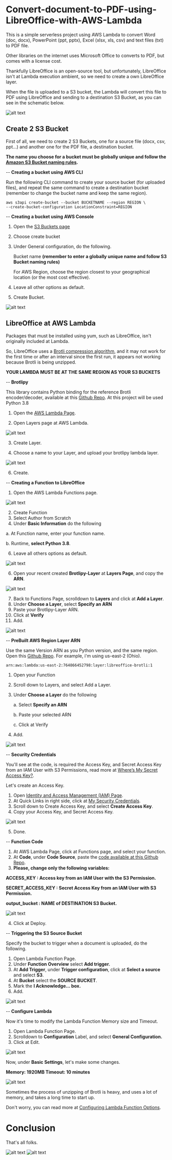 # Convert-document-to-PDF-using-LibreOffice-with-AWS-Lambda

This is a simple serverless project using AWS Lambda to convert Word (doc, docx), PowerPoint (ppt, pptx), Excel (xlsx, xls, csv) and text files (txt) to PDF file.

Other libraries on the internet uses Microsoft Office to converts to PDF, but comes with a license cost.

Thankfully LibreOffice is an open-source tool, but unfortunately, LibreOffice isn't at Lambda execution ambient, so we need to create a own LibreOffice layer. 

When the file is uploaded to a S3 bucket, the Lambda will convert this file to PDF using LibreOffice and sending to a destination S3 Bucket, as you can see in the schematic below.


![alt text](https://github.com/kontrolinho/Convert-document-to-PDF-using-LibreOffice-with-AWS-Lambda/blob/main/Images/Lambda17.png?raw=true)

## Create 2 S3 Bucket

First of all, we need to create 2 S3 Buckets, one for a source file (docx, csv, ppt...) and another one for the PDF file, a destination bucket.

**The name you choose for a bucket must be globally unique and follow the [Amazon S3 Bucket naming rules](https://docs.aws.amazon.com/AmazonS3/latest/userguide/bucketnamingrules.html).**

-- **Creating a bucket using AWS CLI**

Run the following CLI command to create your source bucket (for uploaded files), and repeat the same command to create a destination bucket (remember to change the bucket name and keep the same region).

```
aws s3api create-bucket --bucket BUCKETNAME --region REGION \
--create-bucket-configuration LocationConstraint=REGION

```

-- **Creating a bucket using AWS Console**

1. Open the [S3 Buckets page](https://console.aws.amazon.com/s3/buckets)
2. Choose create bucket
3. Under General configuration, do the following.
   
    Bucket name **(remember to enter a globally unique name and follow S3 Bucket naming rules)**
  
    For AWS Region, choose the region closest to your geographical location (or the most cost effective).

4. Leave all other options as default.
5. Create Bucket.

![alt text](https://github.com/kontrolinho/Convert-document-to-PDF-using-LibreOffice-with-AWS-Lambda/blob/main/Images/Lambda18.png?raw=true)


## LibreOffice at AWS Lambda

 Packages that must be installed using yum, such as LibreOffice, isn't originally included at Lambda.
 
 So, LibreOffice uses a [Brotli compression algorithm](https://github.com/google/brotli), and it may not work for the first time or after an interval since the first run, it appears not working because Brotli is being unzipped.

 **YOUR LAMBDA MUST BE AT THE SAME REGION AS YOUR S3 BUCKETS**

-- **Brotlipy**

This library contains Python binding for the reference Brotli encoder/decoder, available at this [Github Repo](https://github.com/kuharan/Lambda-Layers).
At this project will be used Python 3.8

1. Open the [AWS Lambda Page](https://us-east-2.console.aws.amazon.com/lambda/home?region=us-east-2#/begin).

2. Open Layers page at AWS Lambda.

![alt text](https://github.com/kontrolinho/Convert-document-to-PDF-using-LibreOffice-with-AWS-Lambda/blob/main/Images/Lambda2.png?raw=true)

3. Create Layer.

4. Choose a name to your Layer, and upload your brotlipy lambda layer.

![alt text](https://github.com/kontrolinho/Convert-document-to-PDF-using-LibreOffice-with-AWS-Lambda/blob/main/Images/Lambda3.png?raw=true)

6. Create.
   
 -- **Creating a Function to LibreOffice**
1. Open the AWS Lambda Functions page.

![alt text](https://github.com/kontrolinho/Convert-document-to-PDF-using-LibreOffice-with-AWS-Lambda/blob/main/Images/Lambda4.png?raw=true)

2. Create Function
3. Select Author from Scratch
4. Under **Basic Information** do the following

a. At Function name, enter your function name.
  
  b. Runtime, **select Python 3.8**.

6. Leave all others options as default.

![alt text](https://github.com/kontrolinho/Convert-document-to-PDF-using-LibreOffice-with-AWS-Lambda/blob/main/Images/Lambda5.png?raw=true)

6. Open your recent created **Brotlipy-Layer** at **Layers Page**, and copy the **ARN**.

![alt text](https://github.com/kontrolinho/Convert-document-to-PDF-using-LibreOffice-with-AWS-Lambda/blob/main/Images/lambda13.png?raw=true)

7. Back to Functions Page, scrolldown to **Layers** and click at **Add a Layer**.
8. Under **Choose a Layer**, select **Specify an ARN**
9. Paste your Brotlipy-Layer ARN.
10. Click at **Verify**
11. Add.

![alt text](https://github.com/kontrolinho/Convert-document-to-PDF-using-LibreOffice-with-AWS-Lambda/blob/main/Images/lambda14.png?raw=true)


-- **PreBuilt AWS Region Layer ARN**

Use the same Version ARN as you Python version, and the same region. Open this [Github Repo](https://github.com/shelfio/libreoffice-lambda-layer#version-arns).
For example, i'm using us-east-2 (Ohio).
```
arn:aws:lambda:us-east-2:764866452798:layer:libreoffice-brotli:1
```

1. Open your Function
2. Scroll down to Layers, and select Add a Layer.
3. Under **Choose a Layer** do the following

   a. Select **Specify an ARN**

   b. Paste your selected ARN

   c. Click at Verify

5. Add.

![alt text](https://github.com/kontrolinho/Convert-document-to-PDF-using-LibreOffice-with-AWS-Lambda/blob/main/Images/Lambda7.png?raw=true)

-- **Security Credentials**

You'll see at the code, is required the Access Key, and Secret Access Key from an IAM User with S3 Permissions, read more at [
Where’s My Secret Access Key?](https://aws.amazon.com/pt/blogs/security/wheres-my-secret-access-key/).

Let's create an Access Key.
1. Open [Identity and Access Management (IAM) Page](https://us-east-1.console.aws.amazon.com/iamv2/home#/home).
2. At Quick Links in right side, click at [My Security Credentials](https://us-east-1.console.aws.amazon.com/iamv2/home#/security_credentials).
3. Scroll down to Create Access Key, and select **Create Access Key**.
4. Copy your Access Key, and Secret Access Key.

![alt text](https://github.com/kontrolinho/Convert-document-to-PDF-using-LibreOffice-with-AWS-Lambda/blob/main/Images/Lambda8.png?raw=true)

5. Done.


-- **Function Code**
 1. At AWS Lambda Page, click at Functions page, and select your function.
 2. At **Code**, under **Code Source**, paste the [code available at this Github Repo](https://github.com/kontrolinho/Convert-document-to-PDF-using-LibreOffice-with-AWS-Lambda/blob/main/converter.py). 
 3. **Please, change only the following variables:**
  
  
  **ACCESS_KEY : Access key from an IAM User with the S3 Permission.**
  
  **SECRET_ACCESS_KEY : Secret Access Key from an IAM User with S3 Permission.**
  
  **output_bucket : NAME of DESTINATION S3 Bucket.**

  ![alt text](https://github.com/kontrolinho/Convert-document-to-PDF-using-LibreOffice-with-AWS-Lambda/blob/main/Images/Lambda9.png?raw=true)

 
 4. Click at Deploy.


-- **Triggering the S3 Source Bucket**


Specify the bucket to trigger when a document is uploaded, do the following.
1. Open Lambda Function Page.
2. Under **Function Overview** select **Add trigger.**
3. At **Add Trigger**, under **Trigger configuration**, click at **Select a source** and select **S3**.
4. At **Bucket** select the **SOURCE BUCKET**.
5. Mark the **I Acknowledge... box.**
6. Add.

![alt text](https://github.com/kontrolinho/Convert-document-to-PDF-using-LibreOffice-with-AWS-Lambda/blob/main/Images/lambda10.png?raw=true)

-- **Configure Lambda**


Now it's time to modify the Lambda Function Memory size and Timeout.
1. Open Lambda Function Page.
2. Scrolldown to **Configuration** Label, and select **General Configuration.**
3. Click at Edit.

![alt text](https://github.com/kontrolinho/Convert-document-to-PDF-using-LibreOffice-with-AWS-Lambda/blob/main/Images/lambda11.png?raw=true)

Now, under **Basic Settings**, let's make some changes.

**Memory: 1920MB
Timeout: 10 minutes**

![alt text](https://github.com/kontrolinho/Convert-document-to-PDF-using-LibreOffice-with-AWS-Lambda/blob/main/Images/lambda12.png?raw=true)

Sometimes the process of unzipping of Brotli is heavy, and uses a lot of memory, and takes a long time to start up.

Don't worry, you can read more at [Configuring Lambda Function Options](https://docs.aws.amazon.com/lambda/latest/dg/configuration-function-common.html).


# Conclusion

That's all folks.


![alt text](https://github.com/kontrolinho/Convert-document-to-PDF-using-LibreOffice-with-AWS-Lambda/blob/main/Images/lambda15.png?raw=true)
![alt text](https://github.com/kontrolinho/Convert-document-to-PDF-using-LibreOffice-with-AWS-Lambda/blob/main/Images/lambda16.png?raw=true)
